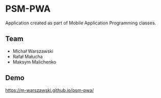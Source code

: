 # PSM-PWA
Application created as part of Mobile Application Programming classes.


## Team
* Michał Warszawski
* Rafał Małucha
* Maksym Malichenko

## Demo

https://m-warszawski.github.io/psm-pwa/
